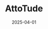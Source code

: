 ---  
layout: startup_page  
title: "AttoTude"  
id: "attotude.com"  
permalink: "/attotudeattotude.com04012025/"  
website: "https://www.attotude.com/"  
funding_round: "Series B"  
funding_amount: "$50M"  
investors: "Mayfield, The Westly Group, Sutter Hill Ventures, Canaan Partners, Wing Venture Capital"  
about: "AttoTude is revolutionizing data center interconnects with the world's first THz interconnect over wire technology. This significantly improves bandwidth, reliability, and energy efficiency at a leading cost structure, addressing critical challenges in AI and hyperscale data center applications. Their THz platform leverages standard ASIC manufacturing processes to communicate up to 40m, eliminating the need for photonics."  
markets: "AI, Data Center, Information Technology, Internet, Wireless"  
hq: "Menlo Park, California, United States"  
founded_year: "2024"  
linkedin: "https://www.linkedin.com/company/attotude"  
twitter: ""  
instagram: ""  
facebook: ""  
crunchbase: "https://www.crunchbase.com/organization/attotude"  
pitchbook: "https://pitchbook.com/profiles/company/652521-97"  

date_display: "01-Apr-2025"  
date: "2025-04-01"

# SEO Optimization  
meta_title: "AttoTude - Series B Funding ($50M)"  
meta_description: "AttoTude, AttoTude is revolutionizing data center interconnects with the world's first THz interconnect over wire technology. This significantly improves bandwi..."  
meta_keywords: "AttoTude, AI, Data Center, Information Technology, Internet, Wireless, Series B funding"  
canonical_url: "https://startup.projectstartups.com/attotudeattotude.com04012025/"  
---